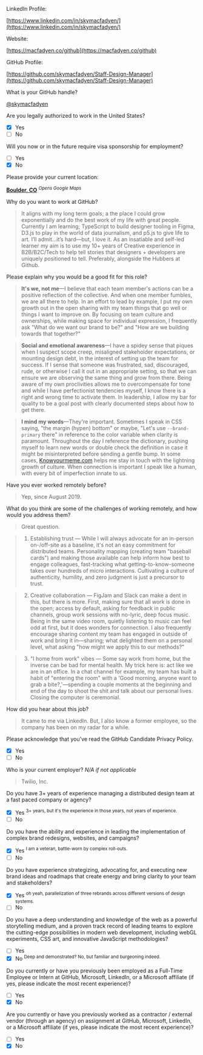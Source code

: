 LinkedIn Profile:

[https://www.linkedin.com/in/skymacfadyen/](https://www.linkedin.com/in/skymacfadyen/)

Website:

[https://macfadyen.co/github](https://macfadyen.co/github)

GitHub Profile:

[https://github.com/skymacfadyen/Staff-Design-Manager](https://github.com/skymacfadyen/Staff-Design-Manager)

What is your GitHub handle?

[@skymacfadyen](https://github.com/skymacfadyen)

Are you legally authorized to work in the United States?
- [x] Yes
- [ ] No

Will you now or in the future require visa sponsorship for employment?
- [ ] Yes
- [x] No

Please provide your current location:

[**Boulder, CO**](https://goo.gl/maps/NY9iEkzckjFfA6KM7)
<sup>_Opens Google Maps_</sup>

Why do you want to work at GitHub?

> It aligns with my long term goals; a the place I could grow exponentially and do the best work of my life with great people. Currently I am learning; TypeScript to build designer tooling in Figma, D3.js to play in the world of data journalism, and p5.js to give life to art. I’ll admit…it’s hard—but, I love it. As an insatiable and self-led learner my aim is to use my 10+ years of Creative experience in B2B/B2C/Tech to help tell stories that designers + developers are uniquely positioned to tell. Preferably, alongside the Hubbers at Github.

Please explain why you would be a good fit for this role?

> **It's we, not me**—I believe that each team member's actions can be a positive reflection of the collective. And when one member fumbles, we are all there to help. In an effort to lead by example, I put my own growth out in the open sharing with my team things that go well or things I want to improve on. By focusing on team culture and ownerships, while making space for individual expression, I frequently ask "What do we want our brand to be?" and "How are we building towards that together?" 

> **Social and emotional awareness**—I have a spidey sense that piques when I suspect scope creep, misaligned stakeholder expectations, or mounting design debt, in the interest of setting up the team for success. If I sense that someone was frustrated, sad, discouraged, rude, or otherwise I call it out in an appropriate setting, so that we can ensure we are observing the same thing and grow from there. Being aware of my own proclivities allows me to overcompensate for tone and while I have perfectionist tendencies myself, I know there is a right and wrong time to activate them. In leadership, I allow my bar for quality to be a goal post with clearly documented steps about how to get there.

> **I mind my words**—They're important. Sometimes I speak in CSS saying, "the margin (hypen) bottom" or maybe, "Let's use `--brand-primary` there" in reference to the color variable when clarity is paramount. Throughout the day I reference the dictionary, pushing myself to learn new words or double check the definition in case it might be misinterpreted before sending a gentle bump. In some cases, [Knowyourmeme.com](https://knowyourmeme.com/) helps me stay in touch with the lightning growth of culture. When connection is important I speak like a human, with every bit of imperfection innate to us.

Have you ever worked remotely before?

>Yep, since August 2019.

What do you think are some of the challenges of working remotely, and how would you address them?
>Great question.

>1. Establishing trust — While I will always advocate for an in-person on-/off-site as a baseline, it's not an easy commitment for distributed teams. Personality mapping (creating team "baseball cards") and making those available can help inform how best to engage colleagues, fast-tracking what getting-to-know-someone takes over hundreds of micro interactions. Cultivating a culture of authenticity, humility, and zero judgment is just a precursor to trust. 

>2. Creative collaboration — FigJam and Slack can make a dent in this, but there is more. First, making sure that all work is done in the open; access by default, asking for feedback in public channels, group work sessions with no-lyric, deep focus music. Being in the same video room, quietly listening to music can feel odd at first, but it does wonders for connection. I also frequently encourage sharing content my team has engaged in outside of work and bring it in—sharing; what delighted them on a personal level, what asking "how might we apply this to our methods?" 

>3. "I home from work" vibes — Some say work from home, but the inverse can be bad for mental health. My trick here is: act like we are in an office. In a chat channel for example, my team has built a habit of "entering the room" with a 'Good morning, anyone want to grab a bite?,'—spending a couple moments at the beginning and end of the day to shoot the shit and talk about our personal lives. Closing the computer is ceremonial. 

How did you hear about this job?

> It came to me via LinkedIn. But, I also know a former employee, so the company has been on my radar for a while.

Please acknowledge that you've read the GitHub Candidate Privacy Policy.
- [x] Yes
- [ ] No

Who is your current employer? _N/A if not applicable_

>Twilio, Inc.

Do you have 3+ years of experience managing a distributed design team at a fast paced company or agency?
- [x] Yes <sup>3+ years, but it's the experience in those years, not years of experience.</sup>
- [ ] No

Do you have the ability and experience in leading the implementation of complex brand redesigns, websites, and campaigns? 
- [x] Yes <sup>I am a veteran, battle-worn by complex roll-outs.</sup>
- [ ] No

Do you have experience strategizing, advocating for, and executing new brand ideas and roadmaps that create energy and bring clarity to your team and stakeholders?
- [x] Yes <sup>oh yeah, parallelization of three rebrands across different versions of design systems.</sup>
- [ ] No

Do you have a deep understanding and knowledge of the web as a powerful storytelling medium, and a proven track record of leading teams to explore the cutting-edge possibilities in modern web development, including webGL experiments, CSS art, and innovative JavaScript methodologies?
- [ ] Yes 
- [x] No <sup>Deep and demonstrated? No, but familiar and burgeoning indeed.</sup>

Do you currently or have you previously been employed as a Full-Time Employee or Intern at GitHub, Microsoft, LinkedIn, or a Microsoft affiliate (if yes, please indicate the most recent experience)?
- [ ] Yes
- [x] No

Are you currently or have you previously worked as a contractor / external vendor (through an agency) on assignment at GitHub, Microsoft, LinkedIn, or a Microsoft affiliate (if yes, please indicate the most recent experience)?
- [ ] Yes
- [x] No

